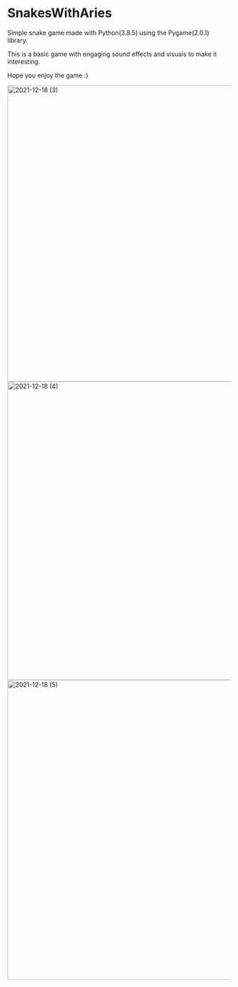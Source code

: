 # SnakesWithAries
Simple snake game made with Python(3.8.5) using the Pygame(2.0.1) library.

This is a basic game with engaging sound effects and visuals to make it interesting.

Hope you enjoy the game :)

<img width="668" alt="2021-12-18 (3)" src="https://user-images.githubusercontent.com/83854085/146636704-e2152fd2-45cd-4de6-998f-395237f41f6c.png">

<img width="673" alt="2021-12-18 (4)" src="https://user-images.githubusercontent.com/83854085/146636708-ed1d9d40-86d7-47ca-ac07-29cf89360405.png">

<img width="676" alt="2021-12-18 (5)" src="https://user-images.githubusercontent.com/83854085/146636709-87d47b34-0ba8-40b6-8e16-c8757d6e214f.png">
